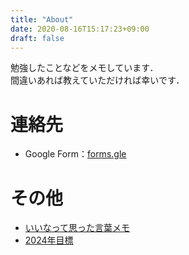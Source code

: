 ```yaml
---
title: "About"
date: 2020-08-16T15:17:23+09:00
draft: false
---
```

<!--more-->
勉強したことなどをメモしています．  
間違いあれば教えていただければ幸いです．
# 連絡先
- Google Form：[forms.gle](https://forms.gle/jVEM3XQQ6jgRwEwv8)
# その他
- [いいなって思った言葉メモ](https://yuhi-sa.github.io/posts/quotations)
- [2024年目標](https://yuhi-sa.github.io/posts/todo)

